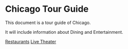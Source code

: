 # Chicago Tour Guide
This document is a tour guide of Chicago.

It will include information about Dining and Entertainment.

[Restaurants](Restaurants.md)
[Live Theater](theater.md)
